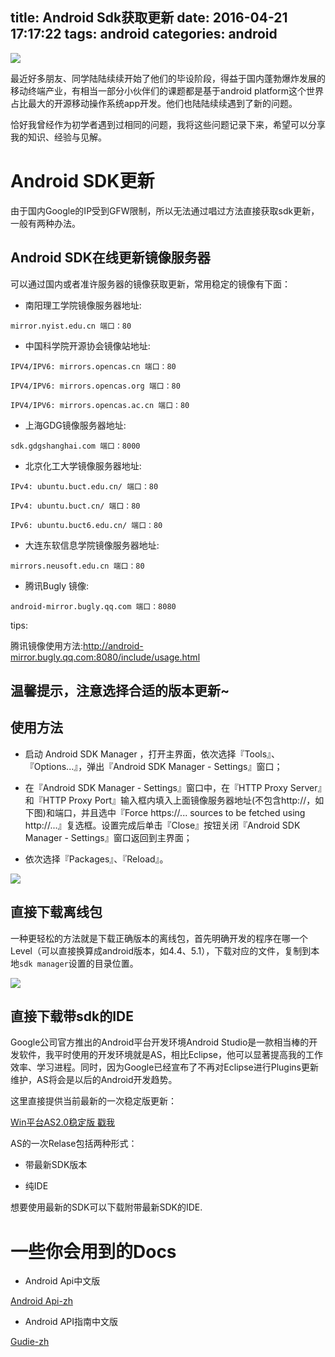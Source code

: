 title: Android Sdk获取更新
date: 2016-04-21 17:17:22
tags: android
categories: android
---

![](http://7xowaa.com1.z0.glb.clouddn.com/hei-131.jpg?imageView/2/w/610/q/100)

最近好多朋友、同学陆陆续续开始了他们的毕设阶段，得益于国内蓬勃爆炸发展的移动终端产业，有相当一部分小伙伴们的课题都是基于android platform这个世界占比最大的开源移动操作系统app开发。他们也陆陆续续遇到了新的问题。
  
恰好我曾经作为初学者遇到过相同的问题，我将这些问题记录下来，希望可以分享我的知识、经验与见解。

<!--more-->

# Android SDK更新 #

由于国内Google的IP受到GFW限制，所以无法通过唱过方法直接获取sdk更新，一般有两种办法。

## Android SDK在线更新镜像服务器 ##

可以通过国内或者准许服务器的镜像获取更新，常用稳定的镜像有下面：

- 南阳理工学院镜像服务器地址:

`mirror.nyist.edu.cn 端口：80`

- 中国科学院开源协会镜像站地址:

```
IPV4/IPV6: mirrors.opencas.cn 端口：80

IPV4/IPV6: mirrors.opencas.org 端口：80

IPV4/IPV6: mirrors.opencas.ac.cn 端口：80
```

- 上海GDG镜像服务器地址:

`sdk.gdgshanghai.com 端口：8000`

- 北京化工大学镜像服务器地址:

```
IPv4: ubuntu.buct.edu.cn/ 端口：80

IPv4: ubuntu.buct.cn/ 端口：80

IPv6: ubuntu.buct6.edu.cn/ 端口：80
```

- 大连东软信息学院镜像服务器地址:

`mirrors.neusoft.edu.cn 端口：80`

- 腾讯Bugly 镜像:

`android-mirror.bugly.qq.com 端口：8080`

tips:

腾讯镜像使用方法:http://android-mirror.bugly.qq.com:8080/include/usage.html

温馨提示，注意选择合适的版本更新~
----------
## 使用方法 ##

- 启动 Android SDK Manager ，打开主界面，依次选择『Tools』、『Options...』，弹出『Android SDK Manager - Settings』窗口；

- 在『Android SDK Manager - Settings』窗口中，在『HTTP Proxy Server』和『HTTP Proxy Port』输入框内填入上面镜像服务器地址(不包含http://，如下图)和端口，并且选中『Force https://... sources to be fetched using http://...』复选框。设置完成后单击『Close』按钮关闭『Android SDK Manager - Settings』窗口返回到主界面；

- 依次选择『Packages』、『Reload』。

![](http://www.androiddevtools.cn/static/image/sdk-manager-proxy-settings.png)

## 直接下载离线包 ##

一种更轻松的方法就是下载正确版本的离线包，首先明确开发的程序在哪一个Level（可以直接换算成android版本，如4.4、5.1），下载对应的文件，复制到本地`sdk manager`设置的目录位置。

![](http://7xowaa.com1.z0.glb.clouddn.com/android-local-sdk.png)

## 直接下载带sdk的IDE ##

Google公司官方推出的Android平台开发环境Android Studio是一款相当棒的开发软件，我平时使用的开发环境就是AS，相比Eclipse，他可以显著提高我的工作效率、学习进程。同时，因为Google已经宣布了不再对Eclipse进行Plugins更新维护，AS将会是以后的Android开发趋势。

这里直接提供当前最新的一次稳定版更新：

[Win平台AS2.0稳定版   戳我](http://pan.baidu.com/s/1cHlqma#path=%252FAndroid%252FDeveloper%2520Tools%252FWindows%252FAndroid%2520Studio%252F2.0%25E6%25AD%25A3%25E5%25BC%258F%25E7%2589%2588)

AS的一次Relase包括两种形式：

- 带最新SDK版本

- 纯IDE

想要使用最新的SDK可以下载附带最新SDK的IDE.

# 一些你会用到的Docs #

- Android Api中文版

[Android Api-zh](http://www.embeddedlinux.org.cn/androidapi/)

- Android API指南中文版

[Gudie-zh](http://api.apkbus.com/guide/)

